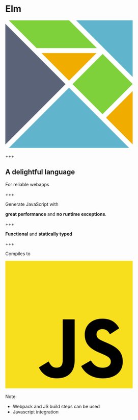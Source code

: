 # Elm

![Elm Logo](assets/elm-logo.png)

+++

## A delightful language

For reliable webapps

+++

Generate JavaScript with

**great performance** and **no runtime exceptions**.

+++

**Functional** and **statically typed**

+++

Compiles to

![Javascript](assets/javascript.png)

Note:
* Webpack and JS build steps can be used
* Javascript integration

